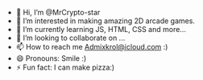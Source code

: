 - 👋 Hi, I’m @MrCrypto-star
- 👀 I’m interested in making amazing 2D arcade games.
- 🌱 I’m currently learning JS, HTML, CSS and more...
- 💞️ I’m looking to collaborate on ...
- 📫 How to reach me Admixkrol@icloud.com :)
- 😄 Pronouns: Smile :)
- ⚡ Fun fact: I can make pizza:)

<!---
MrCrypto-star/MrCrypto-star is a ✨ special ✨ repository because its `README.md` (this file) appears on your GitHub profile.
You can click the Preview link to take a look at your changes.
--->
